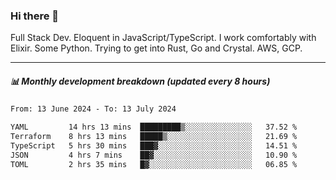 ### Hi there 👋

Full Stack Dev. Eloquent in JavaScript/TypeScript. I work comfortably with Elixir. Some Python. Trying to get into Rust, Go and Crystal. AWS, GCP.

***

##### 📊 Monthly development breakdown (updated every 8 hours)

<!--START_SECTION:waka-->

```txt
From: 13 June 2024 - To: 13 July 2024

YAML         14 hrs 13 mins  █████████▒░░░░░░░░░░░░░░░   37.52 %
Terraform    8 hrs 13 mins   █████▒░░░░░░░░░░░░░░░░░░░   21.69 %
TypeScript   5 hrs 30 mins   ███▓░░░░░░░░░░░░░░░░░░░░░   14.51 %
JSON         4 hrs 7 mins    ██▓░░░░░░░░░░░░░░░░░░░░░░   10.90 %
TOML         2 hrs 35 mins   █▓░░░░░░░░░░░░░░░░░░░░░░░   06.85 %
```

<!--END_SECTION:waka-->

